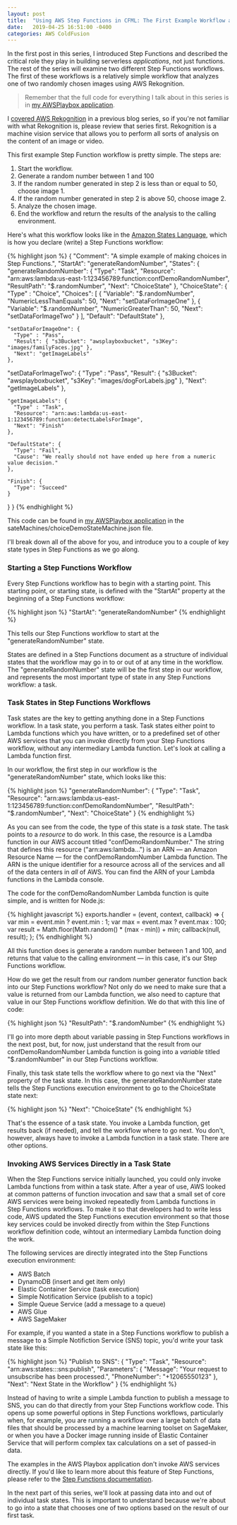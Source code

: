 ```yaml
---
layout: post
title:  "Using AWS Step Functions in CFML: The First Example Workflow and an Exploration of Task States"
date:   2019-04-25 16:51:00 -0400
categories: AWS ColdFusion
---
```


In the first post in this series, I introduced Step Functions and described the critical role they play in building serverless *applications*, not just functions. The rest of the series will examine two different Step Functions workflows. The first of these workflows is a relatively simple workflow that analyzes one of two randomly chosen images using AWS Rekognition.

> Remember that the full code for everything I talk about in this series is in [my AWSPlaybox application](https://github.com/brianklaas/awsPlaybox).

I [covered AWS Rekognition](/aws/coldfusion/2018/07/23/Using-AWS-Rekognition-In-CFML-Part-1.html) in a previous blog series, so if you're not familiar with what Rekognition is, please review that series first. Rekognition is a machine vision service that allows you to perform all sorts of analysis on the content of an image or video.

This first example Step Function workflow is pretty simple. The steps are:

1. Start the workflow.
2. Generate a random number between 1 and 100
3. If the random number generated in step 2 is less than or equal to 50, choose image 1.
4. If the random number generated in step 2 is above 50, choose image 2.
5. Analyze the chosen image.
6. End the workflow and return the results of the analysis to the calling environment.

Here's what this workflow looks like in the [Amazon States Language](https://states-language.net/spec.html), which is how you declare (write) a Step Functions workflow:

{% highlight json %}
{
  "Comment": "A simple example of making choices in Step Functions.",
  "StartAt": "generateRandomNumber",
  "States": {
    "generateRandomNumber": {
      "Type": "Task",
      "Resource": "arn:aws:lambda:us-east-1:123456789:function:confDemoRandomNumber",
      "ResultPath": "$.randomNumber",
      "Next": "ChoiceState"
    },
    "ChoiceState": {
      "Type" : "Choice",
      "Choices": [
        {
          "Variable": "$.randomNumber",
          "NumericLessThanEquals": 50,
          "Next": "setDataForImageOne"
        },
        {
          "Variable": "$.randomNumber",
          "NumericGreaterThan": 50,
          "Next": "setDataForImageTwo"
        }
      ],
      "Default": "DefaultState"
    },

	"setDataForImageOne": {
      "Type" : "Pass",
      "Result": { "s3Bucket": "awsplayboxbucket", "s3Key": "images/familyFaces.jpg" },
      "Next": "getImageLabels"
    },

  "setDataForImageTwo": {
      "Type" : "Pass",
      "Result": { "s3Bucket": "awsplayboxbucket", "s3Key": "images/dogForLabels.jpg" },
      "Next": "getImageLabels"
    },

	"getImageLabels": {
      "Type" : "Task",
      "Resource": "arn:aws:lambda:us-east-1:123456789:function:detectLabelsForImage",
      "Next": "Finish"
    },

    "DefaultState": {
      "Type": "Fail",
      "Cause": "We really should not have ended up here from a numeric value decision."
    },

    "Finish": {
      "Type": "Succeed"
    }
  }
}
{% endhighlight %}

This code can be found in [my AWSPlaybox application](https://github.com/brianklaas/awsPlaybox) in the sateMachines/choiceDemoStateMachine.json file.

I'll break down all of the above for you, and introduce you to a couple of key state types in Step Functions as we go along.

### Starting a Step Functions Workflow

Every Step Functions workflow has to begin with a starting point. This starting point, or starting state, is defined with the "StartAt" property at the beginning of a Step Functions workflow:

{% highlight json %}
"StartAt": "generateRandomNumber"
{% endhighlight %}

This tells our Step Functions workflow to start at the "generateRandomNumber" state.

States are defined in a Step Functions document as a structure of individual states that the workflow may go in to or out of at any time in the workflow. The "generateRandomNumber" state will be the first step in our workflow, and represents the most important type of state in any Step Functions workflow: a task.

### Task States in Step Functions Workflows

Task states are the key to getting anything done in a Step Functions workflow. In a task state, you perform a task. Task states either point to Lambda functions which you have written, or to a predefined set of other AWS services that you can invoke directly from your Step Functions workflow, without any intermediary Lambda function. Let's look at calling a Lambda function first.

In our workflow, the first step in our workflow is the "generateRandomNumber" state, which looks like this:

{% highlight json %}
"generateRandomNumber": {
    "Type": "Task",
    "Resource": "arn:aws:lambda:us-east-1:123456789:function:confDemoRandomNumber",
    "ResultPath": "$.randomNumber",
    "Next": "ChoiceState"
}
{% endhighlight %}

As you can see from the code, the type of this state is a *task* state. The task points to a *resource* to do work. In this case, the resource is a Lamdba function in our AWS account titled "confDemoRandomNumber." The string that defines this resource ("arn:aws:lambda...") is an ARN &mdash; an Amazon Resource Name &mdash; for the confDemoRandomNumber Lambda function. The ARN is the unique identifier for a resource across all of the services and all of the data centers in *all* of AWS. You can find the ARN of your Lambda functions in the Lambda console.

The code for the confDemoRandomNumber Lambda function is quite simple, and is written for Node.js:

{% highlight javascript %}
exports.handler = (event, context, callback) => {
    var min = event.min ? event.min : 1;
    var max = event.max ? event.max : 100;
    var result = Math.floor(Math.random() * (max - min)) + min;
    callback(null, result);
};
{% endhighlight %}

All this function does is generate a random number between 1 and 100, and returns that value to the calling environment &mdash; in this case, it's our Step Functions workflow.

How do we get the result from our random number generator function back into our Step Functions workflow? Not only do we need to make sure that a value is returned from our Lambda function, we also need to capture that value in our Step Functions workflow definition. We do that with this line of code:

{% highlight json %}
"ResultPath": "$.randomNumber"
{% endhighlight %}

I'll go into more depth about variable passing in Step Functions workflows in the next post, but, for now, just understand that the result from our confDemoRandomNumber Lambda function is going into a *variable* titled "$.randomNumber" in our Step Functions workflow.

Finally, this task state tells the workflow where to go next via the "Next" property of the task state. In this case, the generateRandomNumber state tells the Step Functions execution environment to go to the ChoiceState state next:

{% highlight json %}
"Next": "ChoiceState"
{% endhighlight %}

That's the essence of a task state. You invoke a Lambda function, get results back (if needed), and tell the workflow where to go next. You don't, however, always have to invoke a Lambda function in a task state. There are other options.

### Invoking AWS Services Directly in a Task State

When the Step Functions service initially launched, you could only invoke Lambda functions from within a task state. After a year of use, AWS looked at common patterns of function invocation and saw that a small set of core AWS services were being invoked repeatedly from Lambda functions in Step Functions workflows. To make it so that developers had to write less code, AWS updated the Step Functions execution environment so that those key services could be invoked directly from within the Step Functions workflow definition code, wihtout an intermediary Lambda function doing the work.

The following services are directly integrated into the Step Functions execution environment:

- AWS Batch
- DynamoDB (insert and get item only)
- Elastic Container Service (task execution)
- Simple Notification Service (publish to a topic)
- Simple Queue Service (add a message to a queue)
- AWS Glue
- AWS SageMaker

For example, if you wanted a state in a Step Functions workflow to publish a message to a Simple Notifiction Service (SNS) topic, you'd write your task state like this:

{% highlight json %}
"Publish to SNS": {
  "Type": "Task",
  "Resource": "arn:aws:states:::sns:publish",
  "Parameters": {
    "Message": "Your request to unsubscribe has been processed.",
    "PhoneNumber": "+12065550123"
  },
  "Next": "Next State in the Workflow"
}
{% endhighlight %}

Instead of having to write a simple Lambda function to publish a message to SNS, you can do that directly from your Step Functions workflow code. This opens up some powerful options in Step Functions workflows, particularly when, for example, you are running a workflow over a large batch of data files that should be processed by a machine learning toolset on SageMaker, or when you have a Docker image running inside of Elastic Container Service that will perform complex tax calculations on a set of passed-in data. 

The examples in the AWS Playbox application don't invoke AWS services directly. If you'd like to learn more about this feature of Step Functions, please refer to the [Step Functions documentation](https://docs.aws.amazon.com/step-functions/latest/dg/concepts-connectors.html).

In the next part of this series, we'll look at passing data into and out of individual task states. This is important to understand because we're about to go into a state that chooses one of two options based on the result of our first task.